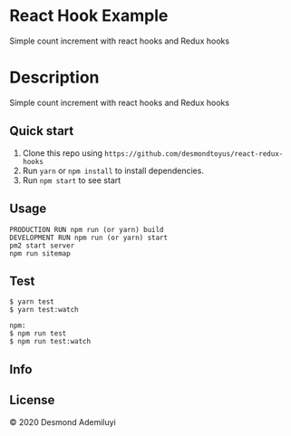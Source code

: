 

# React Hook Example
Simple count increment with react hooks and Redux hooks

# Description
Simple count increment with react hooks and Redux hooks

## Quick start

1. Clone this repo using `https://github.com/desmondtoyus/react-redux-hooks`
2. Run `yarn` or `npm install` to install dependencies.<br />
3. Run `npm start` to see start

## Usage
```node
PRODUCTION RUN npm run (or yarn) build
DEVELOPMENT RUN npm run (or yarn) start 
pm2 start server
npm run sitemap
```

## Test
```node
$ yarn test
$ yarn test:watch

npm:
$ npm run test
$ npm run test:watch
```
## Info



## License
&copy; 2020 Desmond Ademiluyi